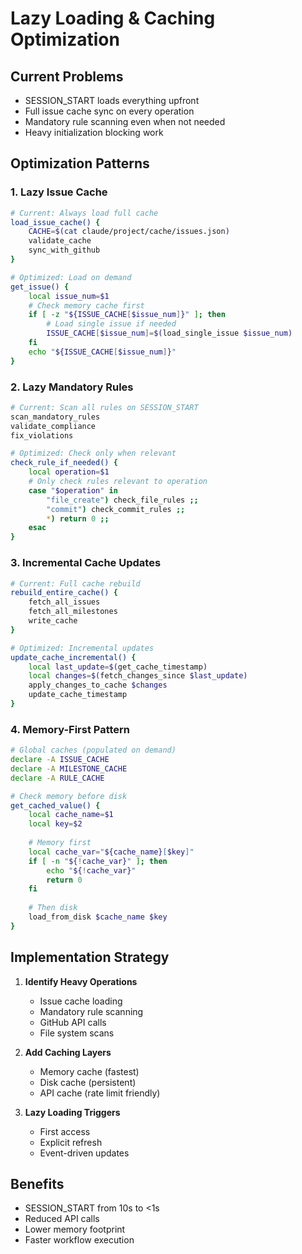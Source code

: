 # Lazy Loading & Caching Optimization

## Current Problems
- SESSION_START loads everything upfront
- Full issue cache sync on every operation
- Mandatory rule scanning even when not needed
- Heavy initialization blocking work

## Optimization Patterns

### 1. Lazy Issue Cache
```bash
# Current: Always load full cache
load_issue_cache() {
    CACHE=$(cat claude/project/cache/issues.json)
    validate_cache
    sync_with_github
}

# Optimized: Load on demand
get_issue() {
    local issue_num=$1
    # Check memory cache first
    if [ -z "${ISSUE_CACHE[$issue_num]}" ]; then
        # Load single issue if needed
        ISSUE_CACHE[$issue_num]=$(load_single_issue $issue_num)
    fi
    echo "${ISSUE_CACHE[$issue_num]}"
}
```

### 2. Lazy Mandatory Rules
```bash
# Current: Scan all rules on SESSION_START
scan_mandatory_rules
validate_compliance
fix_violations

# Optimized: Check only when relevant
check_rule_if_needed() {
    local operation=$1
    # Only check rules relevant to operation
    case "$operation" in
        "file_create") check_file_rules ;;
        "commit") check_commit_rules ;;
        *) return 0 ;;
    esac
}
```

### 3. Incremental Cache Updates
```bash
# Current: Full cache rebuild
rebuild_entire_cache() {
    fetch_all_issues
    fetch_all_milestones
    write_cache
}

# Optimized: Incremental updates
update_cache_incremental() {
    local last_update=$(get_cache_timestamp)
    local changes=$(fetch_changes_since $last_update)
    apply_changes_to_cache $changes
    update_cache_timestamp
}
```

### 4. Memory-First Pattern
```bash
# Global caches (populated on demand)
declare -A ISSUE_CACHE
declare -A MILESTONE_CACHE
declare -A RULE_CACHE

# Check memory before disk
get_cached_value() {
    local cache_name=$1
    local key=$2
    
    # Memory first
    local cache_var="${cache_name}[$key]"
    if [ -n "${!cache_var}" ]; then
        echo "${!cache_var}"
        return 0
    fi
    
    # Then disk
    load_from_disk $cache_name $key
}
```

## Implementation Strategy

1. **Identify Heavy Operations**
   - Issue cache loading
   - Mandatory rule scanning
   - GitHub API calls
   - File system scans

2. **Add Caching Layers**
   - Memory cache (fastest)
   - Disk cache (persistent)
   - API cache (rate limit friendly)

3. **Lazy Loading Triggers**
   - First access
   - Explicit refresh
   - Event-driven updates

## Benefits
- SESSION_START from 10s to <1s
- Reduced API calls
- Lower memory footprint
- Faster workflow execution